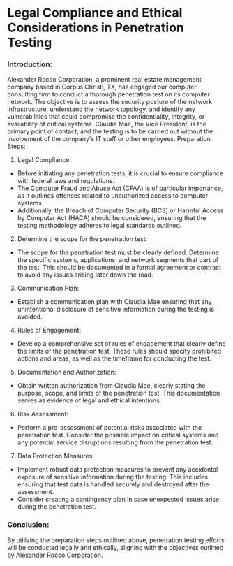 # Legal Compliance and Ethical Considerations in Penetration Testing

### Introduction:

Alexander Rocco Corporation, a prominent real estate management company based in Corpus Christi, TX, has engaged our computer consulting firm to conduct a thorough penetration test on its computer network. The objective is to assess the security posture of the network infrastructure, understand the network topology, and identify any vulnerabilities that could compromise the confidentiality, integrity, or availability of critical systems. Claudia Mae, the Vice President, is the primary point of contact, and the testing is to be carried out without the involvement of the company's IT staff or other employees.
Preparation Steps:

1. Legal Compliance:
- Before initiating any penetration tests, it is crucial to ensure compliance with federal laws and regulations.
- The Computer Fraud and Abuse Act (CFAA) is of particular importance, as it outlines offenses related to unauthorized access to computer systems.
- Additionally, the Breach of Computer Security (BCS) or Harmful Access by Computer Act (HACA) should be considered, ensuring that the testing methodology adheres to legal standards outlined.

2. Determine the scope for the penetration test:
- The scope for the penetration test must be clearly defined. Determine the specific systems, applications, and network segments that part of the test. This should be documented in a formal agreement or contract to avoid any issues arising later down the road.

3. Communication Plan:
- Establish a communication plan with Claudia Mae ensuring that any unintentional disclosure of sensitive information during the testing is avoided.

4. Rules of Engagement:
- Develop a comprehensive set of rules of engagement that clearly define the limits of the penetration test. These rules should specify prohibited actions and areas, as well as the timeframe for conducting the test.

5. Documentation and Authorization:
- Obtain written authorization from Claudia Mae, clearly stating the purpose, scope, and limits of the penetration test. This documentation serves as evidence of legal and ethical intentions.

6. Risk Assessment:
- Perform a pre-assessment of potential risks associated with the penetration test. Consider the possible impact on critical systems and any potential service disruptions resulting from the penetration test.

7. Data Protection Measures:
- Implement robust data protection measures to prevent any accidental exposure of sensitive information during the testing. This includes ensuring that test data is handled securely and destroyed after the assessment.
- Consider creating a contingency plan in case unexpected issues arise during the penetration test.

### Conclusion:

By utilizing the preparation steps outlined above, penetration testing efforts will be conducted legally and ethically, aligning with the objectives outlined by Alexander Rocco Corporation.

